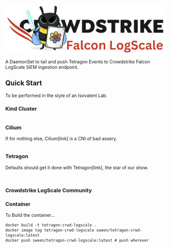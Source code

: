 ![Tetragon CRWD Logscale](assets/tetragon-crwd-logscale.png)

A DaemonSet to tail and push Tetragon Events to Crowdstrike Falcon LogScale SIEM ingestion endpoint.

## Quick Start
To be performed in the style of an Isovalent Lab.


### Kind Cluster
```

```

### Cilium
If for nothing else, Cilium[link] is a CNI of bad assery.
```

```

### Tetragon
Defaults should get it done with Tetragon[link], the star of our show.
```


```


### Crowdstrike LogScale Community


### Container

To Build the container...

```
docker build -t tetragon-crwd-logscale .
docker image tag tetragon-crwd-logscale sween/tetragon-crwd-logscale:latest
docker push sween/tetragon-crwd-logscale:latest # push wherever
```




